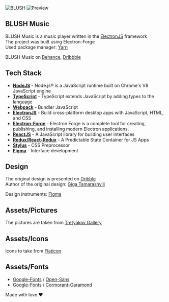 ![BLUSH](md/fff.jpg#gh-light-mode-only)
![Preview](md/nb.jpg#gh-light-mode-only)

## BLUSH Music

BLUSH Music is a music player written in the [ElectronJS] framework \
The project was built using Electron-Forge \
Used package manager: [Yarn]

BLUSH Music on [Behance], [Dribbble]

## Tech Stack

- **[NodeJS]** - Node.js® is a JavaScript runtime built on Chrome's V8 JavaScript engine
- **[TypeScript]** - TypeScript extends JavaScript by adding types to the language
- **[Webpack]** - Bundler JavaScript
- **[ElectronJS]** - Build cross-platform desktop apps with JavaScript, HTML, and CSS
- **[Electron-Forge]** - Electron Forge is a complete tool for creating, publishing, and installing modern Electron applications.
- **[ReactJS]** - A JavaScript library for building user interfaces
- **[Redux/React-Redux]** - A Predictable State Container for JS Apps
- **[Stylus]** - CSS Preprocessor
- **[Figma]** - Interface development

## Design

The original design is presented on <a href="https://dribbble.com/shots/7076055-Play">Dribble</a> \
Author of the original design: <a href="https://dribbble.com/Tamarashvili">Giga Tamarashvili</a>

Design instruments: [Figma]

## Assets/Pictures

The pictures are taken from <a href="https://www.tretyakovgallery.ru/">Tretyakov Gallery</a>

## Assets/Icons

Icons to take from [Flaticon]

## Assets/Fonts

- [Google-Fonts] / [Open-Sans]
- [Google-Fonts] / [Cormorant-Garamond]

[nodejs]: https://nodejs.org/en/
[reactjs]: https://reactjs.org/
[electronjs]: https://www.electronjs.org/
[typescript]: https://www.typescriptlang.org/
[stylus]: https://stylus-lang.com/
[redux/react-redux]: https://react-redux.js.org/
[webpack]: https://webpack.js.org/
[figma]: https://www.figma.com/
[open-sans]: https://fonts.google.com/specimen/Open+Sans
[google-fonts]: https://fonts.google.com/
[flaticon]: https://www.flaticon.com/
[yarn]: https://yarnpkg.com/
[behance]: https://www.behance.net/gallery/120582893/BLUSH-Music-App
[dribbble]: https://dribbble.com/shots/15761581-BLUSH-Music-App
[electron-forge]: https://www.electronforge.io/
[cormorant-garamond]: https://fonts.google.com/specimen/Cormorant+Garamond?query=Cormorant+Garamond

Made with love ❤️
